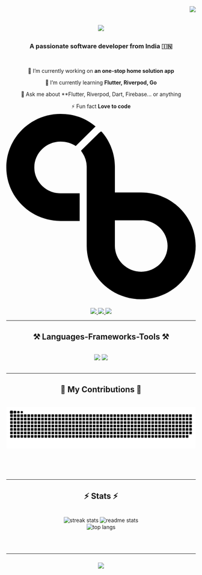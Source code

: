<img align="right" src="https://visitor-badge.laobi.icu/badge?page_id=salesp07.salesp07" />

<h1 align="center">
    <img src="https://readme-typing-svg.herokuapp.com/?font=Righteous&size=35&center=true&vCenter=true&width=500&height=70&duration=4000&lines=Hi+There!+👋;+I'm+Priyanshu+Patra!;" />
</h1>

<h3 align="center">A passionate software developer from India 🇮🇳</h3>

<br/>

<div align="center">
 
 🔭 I’m currently working on **an one-stop home solution app**
 
 🌱 I’m currently learning **Flutter, Riverpod, Go**

 💬 Ask me about **Flutter, Riverpod, Dart, Firebase... or anything

 ⚡ Fun fact **Love to code<svg role="img" viewBox="0 0 24 24" xmlns="http://www.w3.org/2000/svg"><title>CloudBees</title><path d="M6.87.283C3.081.283 0 3.32 0 7.05c0 3.732 3.082 6.767 6.87 6.767h2.429v-3.495h-2.43c-1.83 0-3.319-1.468-3.319-3.272 0-1.804 1.488-3.27 3.32-3.27.734 0 1.377.19 1.928.567l2.51-2.473C10.06.814 8.58.284 6.87.284zm5.152 2.231c-.066-.005-.141.08-.35.252a.457.457 0 0 0-.028.026L9.722 4.674c-.323.315-.29.203-.066.556a3.204 3.204 0 0 1 .532 1.749v9.991c0 3.73 3.096 6.747 6.908 6.747C20.907 23.717 24 20.7 24 16.97c0-3.728-3.093-6.75-6.904-6.75H13.76V6.979c0-1.495-.512-3.002-1.436-4.158-.175-.203-.234-.3-.3-.307zm5.246 11.209c1.762.088 3.168 1.502 3.168 3.247 0 1.802-1.5 3.264-3.342 3.264s-3.335-1.477-3.335-3.28v-3.219h3.509z"/></svg>**
 
 </div>
 
<div align="center"> 
  <a href="mailto:patra.priyanshu02@gmail.com">
    <img src="https://img.shields.io/badge/Gmail-333333?style=for-the-badge&logo=gmail&logoColor=red" />
  </a>
  <a href="https://linkedin.com/in/priyanshupatra" target="_blank">
    <img src="https://img.shields.io/badge/LinkedIn-0077B5?style=for-the-badge&logo=linkedin&logoColor=white" target="_blank" />
  </a>
  <a href="https://salesp07.github.io" target="_blank">
     <img src="https://img.shields.io/badge/Portfolio-FF5722?style=for-the-badge&logo=todoist&logoColor=white" target="_blank" /> <!-- sqlite, safari, google-chrome are other good icon options -->
  </a>
</div>

 <hr/>
 
<h2 align="center">⚒️ Languages-Frameworks-Tools ⚒️</h2>
<br/>
<div align="center">
    <img src="https://skillicons.dev/icons?i=react,bootstrap,mui,html,css,vscode,github,figma,tailwind,git,r" />
    <img src="https://skillicons.dev/icons?i=nodejs,python,javascript,typescript,express,firebase,mongodb,c,java,nextjs,mysql,flask" /><br>
</div>

<br/>
<hr/>

<div align="center">
  <h2>🐍 My Contributions 🐍</h2>
  <br>
  <img alt="snake eating my contributions" src="https://raw.githubusercontent.com/salesp07/salesp07/output/github-contribution-grid-snake.svg" />
  
  <br/><br/><br/>
</div>

<hr/>

<h2 align="center">⚡ Stats ⚡</h2>
<br>
<div align=center>
  <img width=390 src="https://github-readme-streak-stats-salesp07.vercel.app/?user=salesp07&count_private=true&theme=react&border_radius=10" alt="streak stats"/>
  <img width=390 src="https://github-readme-stats-salesp07.vercel.app/api?username=salesp07&count_private=true&show_icons=true&theme=react&rank_icon=github&border_radius=10" alt="readme stats" />
  <br/>
  <img width=325 align="center" src="https://github-readme-stats-salesp07.vercel.app/api/top-langs/?username=salesp07&hide=HTML&langs_count=8&layout=compact&theme=react&border_radius=10&size_weight=0.5&count_weight=0.5&exclude_repo=github-readme-stats" alt="top langs" />
</div>

<br/><br/>
<hr/>

<h3 align="center">
    <img src="https://readme-typing-svg.herokuapp.com/?font=Righteous&size=25&center=true&vCenter=true&width=500&height=70&duration=4000&lines=Thanks+for+visiting!+✌️;+Shoot+me+a+message+on+Linkedin!;I'm+always+down+to+collab+:)">
</h3>

<br/>
